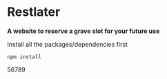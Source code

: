 # Restlater
**A website to reserve a grave slot for your future use**

Install all the packages/dependencies first
```NPM Config
npm install
```
56789